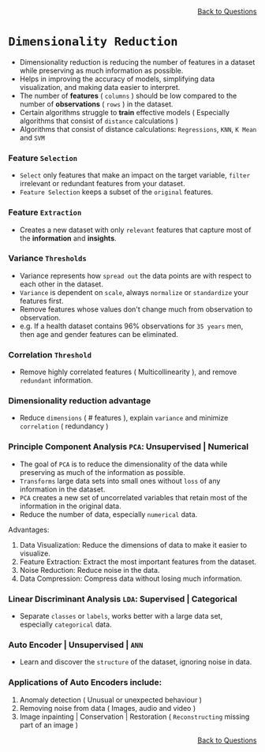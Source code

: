 <p align='right'><a align="right" href="https://github.com/KIRANKUMAR7296/Library/blob/main/Interview.md">Back to Questions</a></p>

# `Dimensionality Reduction`

- Dimensionality reduction is reducing the number of features in a dataset while preserving as much information as possible.
- Helps in improving the accuracy of models, simplifying data visualization, and making data easier to interpret.
- The number of **features** ( `columns` ) should be low compared to the number of **observations** ( `rows` ) in the dataset. 
- Certain algorithms struggle to **train** effective models ( Especially algorithms that consist of `distance` calculations )
- Algorithms that consist of distance calculations: `Regressions`, `KNN`, `K Mean` and `SVM`

### Feature `Selection`
- `Select` only features that make an impact on the target variable, `filter` irrelevant or redundant features from your dataset.
- `Feature Selection` keeps a subset of the `original` features. 

### Feature `Extraction`
- Creates a new dataset with only `relevant` features that capture most of the **information** and **insights**. 

### Variance `Thresholds`
- Variance represents how `spread out` the data points are with respect to each other in the dataset.
- `Variance` is dependent on `scale`, always `normalize` or `standardize` your features first.
- Remove features whose values don't change much from observation to observation. 
- e.g. If a health dataset contains 96% observations for `35 years` men, then age and gender features can be eliminated.

### Correlation `Threshold`
- Remove highly correlated features ( Multicollinearity ), and remove `redundant` information.

### Dimensionality reduction advantage
- Reduce `dimensions` ( # features ), explain `variance` and minimize `correlation` ( redundancy )

### Principle Component Analysis `PCA`: Unsupervised | Numerical
- The goal of `PCA` is to reduce the dimensionality of the data while preserving as much of the information as possible.
- `Transforms` large data sets into small ones without `loss` of any information in the dataset.
- `PCA` creates a new set of uncorrelated variables that retain most of the information in the original data.
- Reduce the number of data, especially `numerical` data.

Advantages:
1. Data Visualization: Reduce the dimensions of data to make it easier to visualize.
2. Feature Extraction: Extract the most important features from the dataset.
3. Noise Reduction: Reduce noise in the data.
4. Data Compression: Compress data without losing much information.

### Linear Discriminant Analysis `LDA`: Supervised | Categorical
- Separate `classes` or `labels`, works better with a large data set, especially `categorical` data.
 
### Auto Encoder | Unsupervised | `ANN`
- Learn and discover the `structure` of the dataset, ignoring noise in data. 

### Applications of Auto Encoders include:

1. Anomaly detection ( Unusual or unexpected behaviour )
2. Removing noise from data ( Images, audio and video )
3. Image inpainting | Conservation | Restoration ( `Reconstructing` missing part of an image )

<p align='right'><a align="right" href="https://github.com/KIRANKUMAR7296/Library/blob/main/Interview.md">Back to Questions</a></p>
